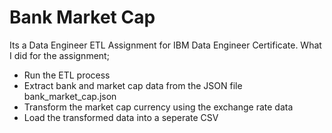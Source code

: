 # Bank Market Cap

Its a Data Engineer ETL Assignment for IBM Data Engineer Certificate. What I did for the assignment;

* Run the ETL process
* Extract bank and market cap data from the JSON file bank_market_cap.json
* Transform the market cap currency using the exchange rate data
* Load the transformed data into a seperate CSV
